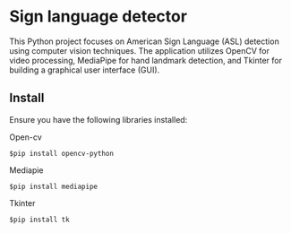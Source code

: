 # Sign language detector
This Python project focuses on American Sign Language (ASL) detection using computer vision techniques. The application utilizes OpenCV for video processing, MediaPipe for hand landmark detection, and Tkinter for building a graphical user interface (GUI).

## Install
Ensure you have the following libraries installed:

Open-cv
```shell
$pip install opencv-python
```
Mediapie
```shell
$pip install mediapipe
```
Tkinter
```shell
$pip install tk
```
